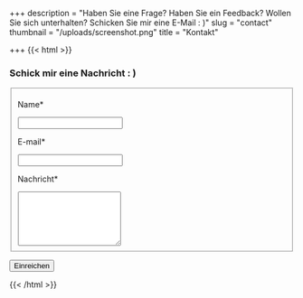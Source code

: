 +++
description = "Haben Sie eine Frage? Haben Sie ein Feedback? Wollen Sie sich unterhalten? Schicken Sie mir eine E-Mail : )"
slug = "contact"
thumbnail = "/uploads/screenshot.png"
title = "Kontakt"

+++
{{< html >}}  
<div id="contact">

<form name="contact" action={{ "/de/thank-you" | absURL }} method="POST" netlify>

<h3>Schick mir eine Nachricht : )</h3>

<fieldset>

<div class="field">

<label for="name">Name<span class="requireed">*</span></label>

<input type="text" name="name" required>

</div>

<div class="field">

<label for="email">E-mail<span class="requireed">*</span></label>

<input type="email" name="email" required>

</div>

<div class="field-group">

<div class="field">

<label for="message">Nachricht<span class="requireed">*</span></label>

<textarea class="huge-field" type="text" name="message" required rows="6"></textarea>

</div>

</div>

</fieldset>

<button type="submit">Einreichen</button>

</form>

</div>  
{{< /html >}}